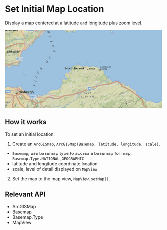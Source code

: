 # Set Initial Map Location

Display a map centered at a latitude and longitude plus zoom level.

![](SetInitialMapLocation.png)

## How it works

To set an initial location:

1.  Create an `ArcGISMap`, `ArcGISMap(Basemap, latitude, longitude, scale)`.
*   `Basemap`, use basemap type to access a basemap for map, `Basemap.Type.NATIONAL_GEOGRAPHIC`
*   latitude and longitude coordinate location
*   scale, level of detail displayed on `MapView`
2.  Set the map to the map view, `MapView.setMap()`.

## Relevant API

*   ArcGISMap
*   Basemap
*   Basemap.Type
*   MapView
